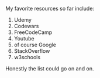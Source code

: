 My favorite resources so far include:
1. Udemy
2. Codewars
3. FreeCodeCamp
4. Youtube
5. of course Google
6. StackOverflow
7. w3schools

Honestly the list could go on and on.
